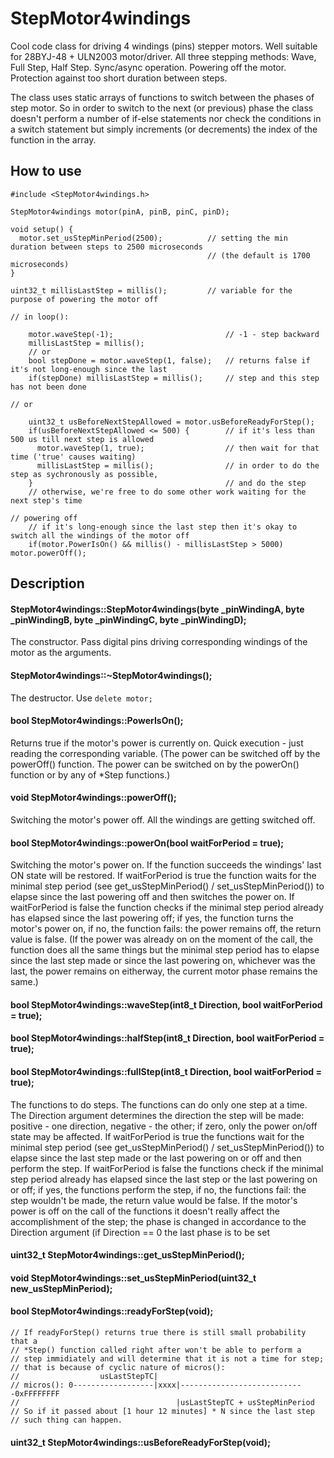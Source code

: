 # StepMotor4windings
Cool code class for driving 4 windings (pins) stepper motors. Well suitable for 28BYJ-48 + ULN2003 motor/driver. All three stepping methods: Wave, Full Step, Half Step. Sync/async operation. Powering off the motor. Protection against too short duration between steps.

The class uses static arrays of functions to switch between the phases of step motor. So in order to switch to the next (or previous) phase the class doesn't perform a number of if-else statements nor check the conditions in a switch statement but simply increments (or decrements) the index of the function in the array.

## How to use
```
#include <StepMotor4windings.h>

StepMotor4windings motor(pinA, pinB, pinC, pinD);

void setup() {
  motor.set_usStepMinPeriod(2500);          // setting the min duration between steps to 2500 microseconds
                                            // (the default is 1700 microseconds)
}

uint32_t millisLastStep = millis();         // variable for the purpose of powering the motor off

// in loop():

    motor.waveStep(-1);                         // -1 - step backward
    millisLastStep = millis();
    // or
    bool stepDone = motor.waveStep(1, false);   // returns false if it's not long-enough since the last
    if(stepDone) millisLastStep = millis();     // step and this step has not been done
    
// or

    uint32_t usBeforeNextStepAllowed = motor.usBeforeReadyForStep();
    if(usBeforeNextStepAllowed <= 500) {        // if it's less than 500 us till next step is allowed
      motor.waveStep(1, true);                  // then wait for that time ('true' causes waiting)
      millisLastStep = millis();                // in order to do the step as sychronously as possible,
    }                                           // and do the step
    // otherwise, we're free to do some other work waiting for the next step's time

// powering off
    // if it's long-enough since the last step then it's okay to switch all the windings of the motor off
    if(motor.PowerIsOn() && millis() - millisLastStep > 5000) motor.powerOff();
```

## Description
#### StepMotor4windings::StepMotor4windings(byte _pinWindingA, byte _pinWindingB, byte _pinWindingC, byte _pinWindingD);
The constructor. Pass digital pins driving corresponding windings of the motor as the arguments.

#### StepMotor4windings::~StepMotor4windings();
The destructor. Use `delete motor;`

#### bool StepMotor4windings::PowerIsOn();
Returns true if the motor's power is currently on. Quick execution - just reading the corresponding variable. (The power can be switched off by the powerOff() function. The power can be switched on by the powerOn() function or by any of *Step functions.)

#### void StepMotor4windings::powerOff();
Switching the motor's power off. All the windings are getting switched off.

#### bool StepMotor4windings::powerOn(bool waitForPeriod = true);
Switching the motor's power on. If the function succeeds the windings' last ON state will be restored. If waitForPeriod is true the function waits for the minimal step period (see get_usStepMinPeriod() / set_usStepMinPeriod()) to elapse since the last powering off and then switches the power on. If waitForPeriod is false the function checks if the minimal step period already has elapsed since the last powering off; if yes, the function turns the motor's power on, if no, the function fails: the power remains off, the return value is false. (If the power was already on on the moment of the call, the function does all the same things but the minimal step period has to elapse since the last step made or since the last powering on, whichever was the last, the power remains on eitherway, the current motor phase remains the same.)

#### bool StepMotor4windings::waveStep(int8_t Direction, bool waitForPeriod = true);
#### bool StepMotor4windings::halfStep(int8_t Direction, bool waitForPeriod = true);
#### bool StepMotor4windings::fullStep(int8_t Direction, bool waitForPeriod = true);
The functions to do steps. The functions can do only one step at a time. The Direction argument determines the direction the step will be made: positive - one direction, negative - the other; if zero, only the power on/off state may be affected. If waitForPeriod is true the functions wait for the minimal step period (see get_usStepMinPeriod() / set_usStepMinPeriod()) to elapse since the last step made or the last powering on or off and then perform the step. If waitForPeriod is false the functions check if the minimal step period already has elapsed since the last step or the last powering on or off; if yes, the functions perform the step, if no, the functions fail: the step wouldn't be made, the return value would be false. If the motor's power is off on the call of the functions it doesn't really affect the accomplishment of the step; the phase is changed in accordance to the Direction argument (if Direction == 0 the last phase is to be set

#### uint32_t StepMotor4windings::get_usStepMinPeriod();
#### void StepMotor4windings::set_usStepMinPeriod(uint32_t new_usStepMinPeriod);
#### bool StepMotor4windings::readyForStep(void);
    // If readyForStep() returns true there is still small probability that a
    // *Step() function called right after won't be able to perform a
    // step immidiately and will determine that it is not a time for step;
    // that is because of cyclic nature of micros():
    //                  usLastStepTC|
    // micros(): 0------------------|xxxx|----------------------------0xFFFFFFFF
    //                                   |usLastStepTC + usStepMinPeriod
    // So if it passed about [1 hour 12 minutes] * N since the last step
    // such thing can happen.
#### uint32_t StepMotor4windings::usBeforeReadyForStep(void);
